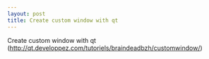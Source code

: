 ```yaml
---
layout: post
title: Create custom window with qt
---
```

Create custom window with qt
    (http://qt.developpez.com/tutoriels/braindeadbzh/customwindow/)
